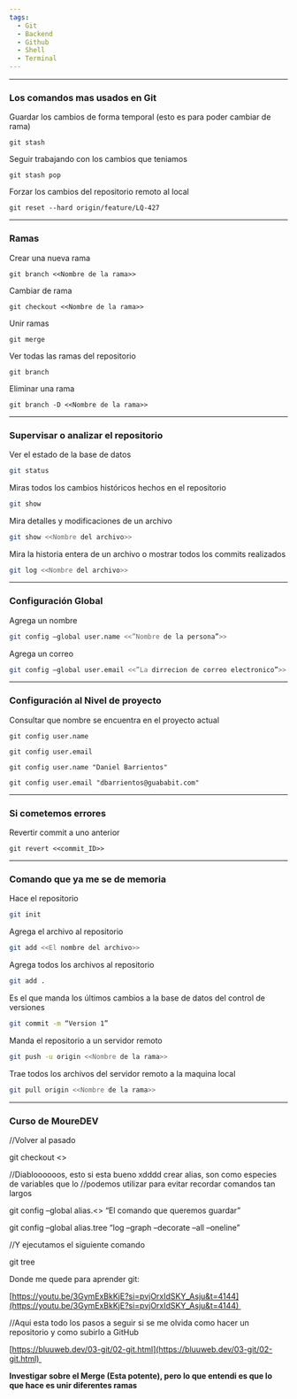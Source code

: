 ```yaml
---
tags:
  - Git
  - Backend
  - Github
  - Shell
  - Terminal
---
```

---
### Los comandos mas usados en Git

Guardar los cambios de forma temporal (esto es para poder cambiar de rama)
```shell
git stash
```

Seguir trabajando con los cambios que teniamos
```shell
git stash pop
```

Forzar los cambios del repositorio remoto al local
```shell
git reset --hard origin/feature/LQ-427
```



---
### Ramas

Crear una nueva rama
```Shell
git branch <<Nombre de la rama>>
```

Cambiar de rama 
```shell
git checkout <<Nombre de la rama>>
```

Unir ramas
```Shell
git merge 
```

Ver todas las ramas del repositorio
```Shell
git branch
```

Eliminar una rama
```shell
git branch -D <<Nombre de la rama>> 
```

---
### Supervisar o analizar el repositorio

Ver el estado de la base de datos
```bash
git status
```

Miras todos los cambios históricos hechos en el repositorio
```bash
git show
```

Mira detalles y modificaciones de un archivo
```bash
git show <<Nombre del archivo>>
```

Mira la historia entera de un archivo o mostrar todos los commits realizados
```bash
git log <<Nombre del archivo>>
```


---
### Configuración Global

Agrega un nombre
```bash
git config –global user.name <<”Nombre de la persona”>>
```

Agrega un correo
```bash
git config –global user.email <<”La dirrecion de correo electronico”>>
```



---
### Configuración al Nivel de proyecto

Consultar que nombre se encuentra en el proyecto actual
``` shell
git config user.name
```

``` shell
git config user.email
```

```shell
git config user.name "Daniel Barrientos"
```

```shell
git config user.email "dbarrientos@guababit.com"
```



---
### Si cometemos errores

Revertir commit a uno anterior
```Shell
git revert <<commit_ID>>
```






---
### Comando que ya me se de memoria

Hace el repositorio
```bash
git init 
```

Agrega el archivo al repositorio
```bash
git add <<El nombre del archivo>>
```

Agrega todos los archivos al repositorio
```bash
git add .
```

Es el que manda los últimos cambios a la base de datos del control de versiones
```bash
git commit -m “Version 1”
```

Manda el repositorio a un servidor remoto
```bash
git push -u origin <<Nombre de la rama>>
```

Trae todos los archivos del servidor remoto a la maquina local
```bash
git pull origin <<Nombre de la rama>>
```



---

### Curso de MoureDEV

  

//Volver al pasado

git checkout <<Nombre del archivo>>

  

//Diabloooooos, esto si esta bueno xdddd crear alias, son como especies de variables que lo //podemos utilizar para evitar recordar comandos tan largos

git config –global alias.<<Nombre del alias>> “El comando que queremos guardar”

git config –global alias.tree “log –graph –decorate –all –oneline”

//Y ejecutamos el siguiente comando

git tree





Donde me quede para aprender git: 

[https://youtu.be/3GymExBkKjE?si=pvjOrxIdSKY_Asju&t=4144](https://youtu.be/3GymExBkKjE?si=pvjOrxIdSKY_Asju&t=4144) 

  
  

//Aqui esta todo los pasos a seguir si se me olvida como hacer un repositorio y como subirlo a GitHub

[https://bluuweb.dev/03-git/02-git.html](https://bluuweb.dev/03-git/02-git.html) 

  

**Investigar sobre el Merge (Esta potente), pero lo que entendi es que lo que hace es unir diferentes ramas**




